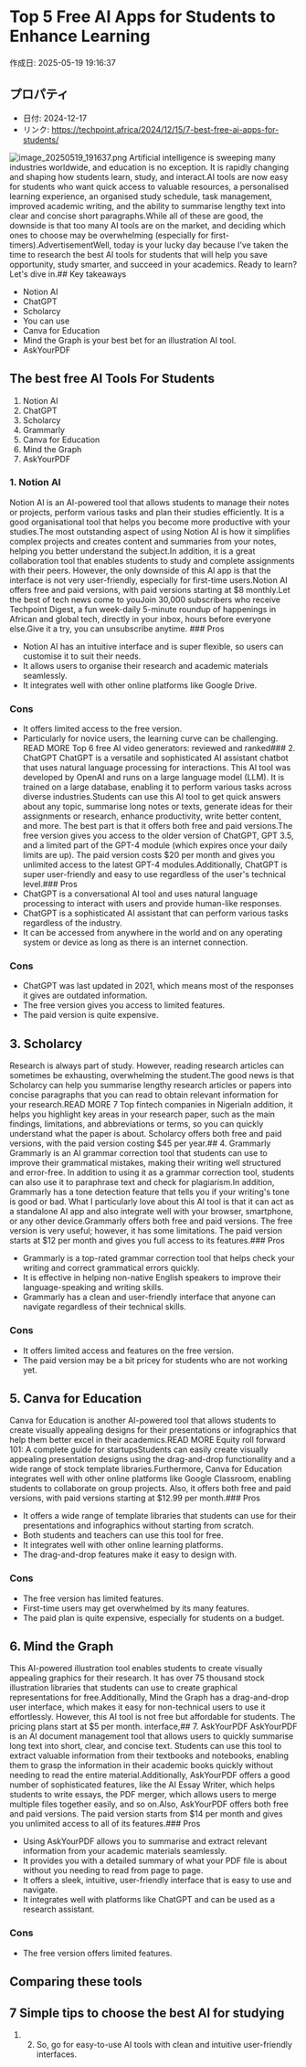 # Top 5 Free AI Apps for Students to Enhance Learning

作成日: 2025-05-19 19:16:37

## プロパティ

- 日付: 2024-12-17
- リンク: https://techpoint.africa/2024/12/15/7-best-free-ai-apps-for-students/

![image_20250519_191637.png](../assets/image_20250519_191637.png)
Artificial intelligence is sweeping many industries worldwide, and education is no exception. It is rapidly changing and shaping how students learn, study, and interact.AI tools are now easy for students who want quick access to valuable resources, a personalised learning experience, an organised study schedule, task management, improved academic writing, and the ability to summarise lengthy text into clear and concise short paragraphs.While all of these are good, the downside is that too many AI tools are on the market, and deciding which ones to choose may be overwhelming (especially for first-timers).AdvertisementWell, today is your lucky day because I've taken the time to research the best AI tools for students that will help you save opportunity, study smarter, and succeed in your academics. Ready to learn? Let's dive in.## Key takeaways
- Notion AI
- ChatGPT
- Scholarcy
- You can use 
- Canva for Education
- Mind the Graph is your best bet for an illustration AI tool.
- AskYourPDF
## The best free AI Tools For Students
1. Notion AI
1. ChatGPT
1. Scholarcy
1. Grammarly
1. Canva for Education
1. Mind the Graph
1. AskYourPDF
### 1. Notion AI
Notion AI is an AI-powered tool that allows students to manage their notes or projects, perform various tasks and plan their studies efficiently. It is a good organisational tool that helps you become more productive with your studies.The most outstanding aspect of using Notion AI is how it simplifies complex projects and creates content and summaries from your notes, helping you better understand the subject.In addition, it is a great collaboration tool that enables students to study and complete assignments with their peers. However, the only downside of this AI app is that the interface is not very user-friendly, especially for first-time users.Notion AI offers free and paid versions, with paid versions starting at $8 monthly.Let the best of tech news come to youJoin 30,000 subscribers who receive Techpoint Digest, a fun week-daily 5-minute roundup of happenings in African and global tech, directly in your inbox, hours before everyone else.Give it a try, you can unsubscribe anytime. ### Pros
- Notion AI has an intuitive interface and is super flexible, so users can customise it to suit their needs.
- It allows users to organise their research and academic materials seamlessly.
- It integrates well with other online platforms like Google Drive.
### Cons
- It offers limited access to the free version.
- Particularly for novice users, the learning curve can be challenging.
READ MORE  Top 6 free AI video generators: reviewed and ranked### 2. ChatGPT
ChatGPT is a versatile and sophisticated AI assistant chatbot that uses natural language processing for interactions. This AI tool was developed by OpenAI and runs on a large language model (LLM). It is trained on a large database, enabling it to perform various tasks across diverse industries.Students can use this AI tool to get quick answers about any topic, summarise long notes or texts, generate ideas for their assignments or research, enhance productivity, write better content, and more. The best part is that it offers both free and paid versions.The free version gives you access to the older version of ChatGPT, GPT 3.5, and a limited part of the GPT-4 module (which expires once your daily limits are up). The paid version costs $20 per month and gives you unlimited access to the latest GPT-4 modules.Additionally, ChatGPT is super user-friendly and easy to use regardless of the user's technical level.### Pros
- ChatGPT is a conversational AI tool and uses natural language processing to interact with users and provide human-like responses.
- ChatGPT is a sophisticated AI assistant that can perform various tasks regardless of the industry.
- It can be accessed from anywhere in the world and on any operating system or device as long as there is an internet connection.
### Cons
- ChatGPT was last updated in 2021, which means most of the responses it gives are outdated information.
- The free version gives you access to limited features.
- The paid version is quite expensive.
## 3. Scholarcy 
Research is always part of study. However, reading research articles can sometimes be exhausting, overwhelming the student.The good news is that Scholarcy can help you summarise lengthy research articles or papers into concise paragraphs that you can read to obtain relevant information for your research.READ MORE  7 Top fintech companies in NigeriaIn addition, it helps you highlight key areas in your research paper, such as the main findings, limitations, and abbreviations or terms, so you can quickly understand what the paper is about. Scholarcy offers both free and paid versions, with the paid version costing $45 per year.## 4. Grammarly
Grammarly is an AI grammar correction tool that students can use to improve their grammatical mistakes, making their writing well structured and error-free. In addition to using it as a grammar correction tool, students can also use it to paraphrase text and check for plagiarism.In addition, Grammarly has a tone detection feature that tells you if your writing's tone is good or bad. What I particularly love about this AI tool is that it can act as a standalone AI app and also integrate well with your browser, smartphone, or any other device.Grammarly offers both free and paid versions. The free version is very useful; however, it has some limitations. The paid version starts at $12 per month and gives you full access to its features.### Pros
- Grammarly is a top-rated grammar correction tool that helps check your writing and correct grammatical errors quickly.
- It is effective in helping non-native English speakers to improve their language-speaking and writing skills.
- Grammarly has a clean and user-friendly interface that anyone can navigate regardless of their technical skills.
### Cons
- It offers limited access and features on the free version.
- The paid version may be a bit pricey for students who are not working yet.
## 5. Canva for Education
Canva for Education is another AI-powered tool that allows students to create visually appealing designs for their presentations or infographics that help them better excel in their academics.READ MORE  Equity roll forward 101: A complete guide for startupsStudents can easily create visually appealing presentation designs using the drag-and-drop functionality and a wide range of stock template libraries.Furthermore, Canva for Education integrates well with other online platforms like Google Classroom, enabling students to collaborate on group projects. Also, it offers both free and paid versions, with paid versions starting at $12.99 per month.### Pros
- It offers a wide range of template libraries that students can use for their presentations and infographics without starting from scratch.
- Both students and teachers can use this tool for free.
- It integrates well with other online learning platforms.
- The drag-and-drop features make it easy to design with.
### Cons
- The free version has limited features.
- First-time users may get overwhelmed by its many features.
- The paid plan is quite expensive, especially for students on a budget.
## 6. Mind the Graph 
This AI-powered illustration tool enables students to create visually appealing graphics for their research. It has over 75 thousand stock illustration libraries that students can use to create graphical representations for free.Additionally, Mind the Graph has a drag-and-drop user interface, which makes it easy for non-technical users to use it effortlessly. However, this AI tool is not free but affordable for students. The pricing plans start at $5 per month. interface,## 7. AskYourPDF
AskYourPDF is an AI document management tool that allows users to quickly summarise long text into short, clear, and concise text. Students can use this tool to extract valuable information from their textbooks and notebooks, enabling them to grasp the information in their academic books quickly without needing to read the entire material.Additionally, AskYourPDF offers a good number of sophisticated features, like the AI Essay Writer, which helps students to write essays, the PDF merger, which allows users to merge multiple files together easily, and so on.Also, AskYourPDF offers both free and paid versions. The paid version starts from $14 per month and gives you unlimited access to all of its features.### Pros
- Using AskYourPDF allows you to summarise and extract relevant information from your academic materials seamlessly.
- It provides you with a detailed summary of what your PDF file is about without you needing to read from page to page.
- It offers a sleek, intuitive, user-friendly interface that is easy to use and navigate.
- It integrates well with platforms like ChatGPT and can be used as a research assistant.
### Cons
- The free version offers limited features.
## Comparing these tools
## 7 Simple tips to choose the best AI for studying
1. 2. So, go for easy-to-use AI tools with clean and intuitive user-friendly interfaces.